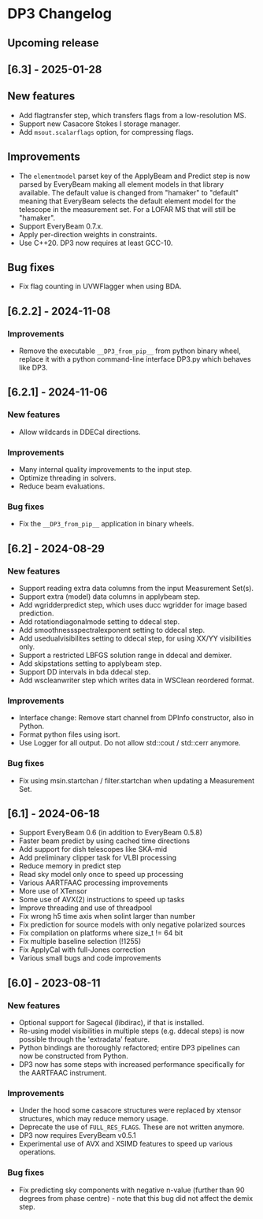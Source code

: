 # DP3 Changelog

## Upcoming release

## [6.3] - 2025-01-28

## New features
- Add flagtransfer step, which transfers flags from a low-resolution MS.
- Support new Casacore Stokes I storage manager.
- Add `msout.scalarflags` option, for compressing flags.

## Improvements
- The `elementmodel` parset key of the ApplyBeam and Predict step is now parsed
by EveryBeam making all element models in that library available.
The default value is changed from "hamaker" to "default" meaning that
EveryBeam selects the default element model for the telescope in
the measurement set. For a LOFAR MS that will still be "hamaker".
- Support EveryBeam 0.7.x.
- Apply per-direction weights in constraints.
- Use C++20. DP3 now requires at least GCC-10.

## Bug fixes
- Fix flag counting in UVWFlagger when using BDA.

## [6.2.2] - 2024-11-08

### Improvements

- Remove the executable `__DP3_from_pip__` from python binary wheel, replace it
  with a python command-line interface DP3.py which behaves like DP3.

## [6.2.1] - 2024-11-06

### New features

- Allow wildcards in DDECal directions.

### Improvements

- Many internal quality improvements to the input step.
- Optimize threading in solvers.
- Reduce beam evaluations.

### Bug fixes

- Fix the `__DP3_from_pip__` application in binary wheels.

## [6.2] - 2024-08-29

### New features

- Support reading extra data columns from the input Measurement Set(s).
- Support extra (model) data columns in applybeam step.
- Add wgridderpredict step, which uses ducc wgridder for image based prediction.
- Add rotationdiagonalmode setting to ddecal step.
- Add smoothnessspectralexponent setting to ddecal step.
- Add usedualvisibilites setting to ddecal step, for using XX/YY visibilities only.
- Support a restricted LBFGS solution range in ddecal and demixer.
- Add skipstations setting to applybeam step.
- Support DD intervals in bda ddecal step.
- Add wscleanwriter step which writes data in WSClean reordered format.

### Improvements

- Interface change: Remove start channel from DPInfo constructor, also in Python.
- Format python files using isort.
- Use Logger for all output. Do not allow std::cout / std::cerr anymore.

### Bug fixes

- Fix using msin.startchan / filter.startchan when updating a Measurement Set.

## [6.1] - 2024-06-18

- Support EveryBeam 0.6 (in addition to EveryBeam 0.5.8)
- Faster beam predict by using cached time directions
- Add support for dish telescopes like SKA-mid
- Add preliminary clipper task for VLBI processing
- Reduce memory in predict step
- Read sky model only once to speed up processing
- Various AARTFAAC processing improvements
- More use of XTensor
- Some use of AVX(2) instructions to speed up tasks
- Improve threading and use of threadpool
- Fix wrong h5 time axis when solint larger than number
- Fix prediction for source models with only negative polarized sources
- Fix compilation on platforms where size_t != 64 bit
- Fix multiple baseline selection (!1255)
- Fix ApplyCal with full-Jones correction
- Various small bugs and code improvements

## [6.0] - 2023-08-11

### New features

- Optional support for Sagecal (libdirac), if that is installed.
- Re-using model visibilities in multiple steps (e.g. ddecal steps) is now possible through the 'extradata' feature.
- Python bindings are thoroughly refactored; entire DP3 pipelines can now be constructed from Python.
- DP3 now has some steps with increased performance specifically for the AARTFAAC instrument.

### Improvements

- Under the hood some casacore structures were replaced by xtensor structures, which may reduce memory usage.
- Deprecate the use of `FULL_RES_FLAGS`. These are not written anymore.
- DP3 now requires EveryBeam v0.5.1
- Experimental use of AVX and XSIMD features to speed up various operations.

### Bug fixes

- Fix predicting sky components with negative n-value (further than 90 degrees from phase centre) - note that this bug did not affect the demix step.
